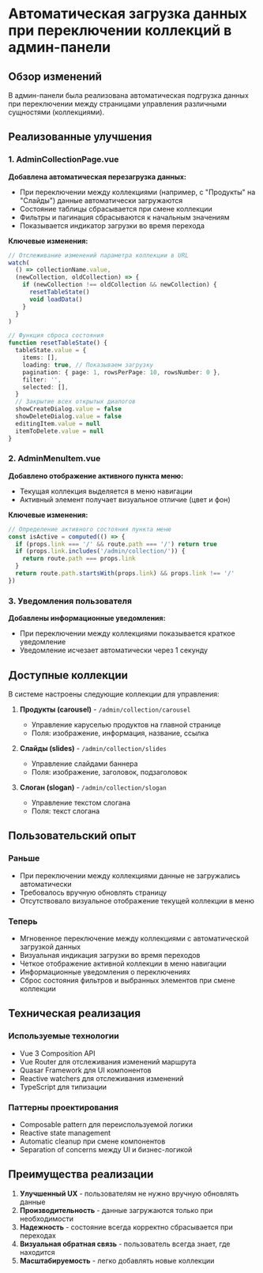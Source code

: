# Автоматическая загрузка данных при переключении коллекций в админ-панели

## Обзор изменений

В админ-панели была реализована автоматическая подгрузка данных при переключении между страницами управления различными сущностями (коллекциями).

## Реализованные улучшения

### 1. AdminCollectionPage.vue

**Добавлена автоматическая перезагрузка данных:**

- При переключении между коллекциями (например, с "Продукты" на "Слайды") данные автоматически загружаются
- Состояние таблицы сбрасывается при смене коллекции
- Фильтры и пагинация сбрасываются к начальным значениям
- Показывается индикатор загрузки во время перехода

**Ключевые изменения:**

```typescript
// Отслеживание изменений параметра коллекции в URL
watch(
  () => collectionName.value,
  (newCollection, oldCollection) => {
    if (newCollection !== oldCollection && newCollection) {
      resetTableState()
      void loadData()
    }
  }
)

// Функция сброса состояния
function resetTableState() {
  tableState.value = {
    items: [],
    loading: true, // Показываем загрузку
    pagination: { page: 1, rowsPerPage: 10, rowsNumber: 0 },
    filter: '',
    selected: [],
  }
  // Закрытие всех открытых диалогов
  showCreateDialog.value = false
  showDeleteDialog.value = false
  editingItem.value = null
  itemToDelete.value = null
}
```

### 2. AdminMenuItem.vue

**Добавлено отображение активного пункта меню:**

- Текущая коллекция выделяется в меню навигации
- Активный элемент получает визуальное отличие (цвет и фон)

**Ключевые изменения:**

```typescript
// Определение активного состояния пункта меню
const isActive = computed(() => {
  if (props.link === '/' && route.path === '/') return true
  if (props.link.includes('/admin/collection/')) {
    return route.path === props.link
  }
  return route.path.startsWith(props.link) && props.link !== '/'
})
```

### 3. Уведомления пользователя

**Добавлены информационные уведомления:**

- При переключении между коллекциями показывается краткое уведомление
- Уведомление исчезает автоматически через 1 секунду

## Доступные коллекции

В системе настроены следующие коллекции для управления:

1. **Продукты (carousel)** - `/admin/collection/carousel`
   - Управление каруселью продуктов на главной странице
   - Поля: изображение, информация, название, ссылка

2. **Слайды (slides)** - `/admin/collection/slides`
   - Управление слайдами баннера
   - Поля: изображение, заголовок, подзаголовок

3. **Слоган (slogan)** - `/admin/collection/slogan`
   - Управление текстом слогана
   - Поля: текст слогана

## Пользовательский опыт

### Раньше

- При переключении между коллекциями данные не загружались автоматически
- Требовалось вручную обновлять страницу
- Отсутствовало визуальное отображение текущей коллекции в меню

### Теперь

- Мгновенное переключение между коллекциями с автоматической загрузкой данных
- Визуальная индикация загрузки во время переходов
- Четкое отображение активной коллекции в меню навигации
- Информационные уведомления о переключениях
- Сброс состояния фильтров и выбранных элементов при смене коллекции

## Техническая реализация

### Используемые технологии

- Vue 3 Composition API
- Vue Router для отслеживания изменений маршрута
- Quasar Framework для UI компонентов
- Reactive watchers для отслеживания изменений
- TypeScript для типизации

### Паттерны проектирования

- Composable pattern для переиспользуемой логики
- Reactive state management
- Automatic cleanup при смене компонентов
- Separation of concerns между UI и бизнес-логикой

## Преимущества реализации

1. **Улучшенный UX** - пользователям не нужно вручную обновлять данные
2. **Производительность** - данные загружаются только при необходимости
3. **Надежность** - состояние всегда корректно сбрасывается при переходах
4. **Визуальная обратная связь** - пользователь всегда знает, где находится
5. **Масштабируемость** - легко добавлять новые коллекции
